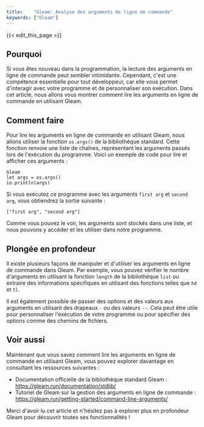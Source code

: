 ```yaml
---
title:    "Gleam: Analyse des arguments de ligne de commande"
keywords: ["Gleam"]
---
```


{{< edit_this_page >}}

## Pourquoi 

Si vous êtes nouveau dans la programmation, la lecture des arguments en ligne de commande peut sembler intimidante. Cependant, c'est une compétence essentielle pour tout développeur, car elle vous permet d'interagir avec votre programme et de personnaliser son exécution. Dans cet article, nous allons vous montrer comment lire les arguments en ligne de commande en utilisant Gleam.

## Comment faire 

Pour lire les arguments en ligne de commande en utilisant Gleam, nous allons utiliser la fonction `os.args()` de la bibliothèque standard. Cette fonction renvoie une liste de chaînes, représentant les arguments passés lors de l'exécution du programme. Voici un exemple de code pour lire et afficher ces arguments :

```
Gleam
let args = os.args()
io.println(args)
```

Si vous exécutez ce programme avec les arguments `first arg` et `second arg`, vous obtiendrez la sortie suivante :

```
["first arg", "second arg"]
```

Comme vous pouvez le voir, les arguments sont stockés dans une liste, et nous pouvons y accéder et les utiliser dans notre programme.

## Plongée en profondeur 

Il existe plusieurs façons de manipuler et d'utiliser les arguments en ligne de commande dans Gleam. Par exemple, vous pouvez vérifier le nombre d'arguments en utilisant la fonction `length` de la bibliothèque `list` ou extraire des informations spécifiques en utilisant des fonctions telles que `hd` et `tl`.

Il est également possible de passer des options et des valeurs aux arguments en utilisant des drapeaux `-` ou des valeurs `--`. Cela peut être utile pour personnaliser l'exécution de votre programme ou pour spécifier des options comme des chemins de fichiers.

## Voir aussi 

Maintenant que vous savez comment lire les arguments en ligne de commande en utilisant Gleam, vous pouvez explorer davantage en consultant les ressources suivantes :

- Documentation officielle de la bibliothèque standard Gleam : https://gleam.run/documentation/stdlib/
- Tutoriel de Gleam sur la gestion des arguments en ligne de commande : https://gleam.run/getting-started/command-line-arguments/

Merci d'avoir lu cet article et n'hésitez pas à explorer plus en profondeur Gleam pour découvrir toutes ses fonctionnalités !